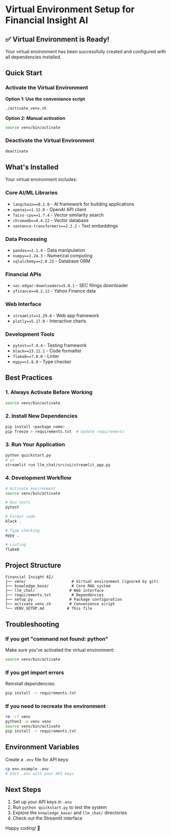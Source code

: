 # Virtual Environment Setup for Financial Insight AI

## ✅ Virtual Environment is Ready!

Your virtual environment has been successfully created and configured with all dependencies installed.

## Quick Start

### Activate the Virtual Environment

**Option 1: Use the convenience script**
```bash
./activate_venv.sh
```

**Option 2: Manual activation**
```bash
source venv/bin/activate
```

### Deactivate the Virtual Environment
```bash
deactivate
```

## What's Installed

Your virtual environment includes:

### Core AI/ML Libraries
- `langchain==0.1.0` - AI framework for building applications
- `openai==1.12.0` - OpenAI API client
- `faiss-cpu==1.7.4` - Vector similarity search
- `chromadb==0.4.22` - Vector database
- `sentence-transformers==2.2.2` - Text embeddings

### Data Processing
- `pandas==2.1.4` - Data manipulation
- `numpy==1.24.3` - Numerical computing
- `sqlalchemy==2.0.25` - Database ORM

### Financial APIs
- `sec-edgar-downloader==5.0.1` - SEC filings downloader
- `yfinance==0.2.12` - Yahoo Finance data

### Web Interface
- `streamlit==1.29.0` - Web app framework
- `plotly==5.17.0` - Interactive charts

### Development Tools
- `pytest==7.4.4` - Testing framework
- `black==23.12.1` - Code formatter
- `flake8==7.0.0` - Linter
- `mypy==1.8.0` - Type checker

## Best Practices

### 1. Always Activate Before Working
```bash
source venv/bin/activate
```

### 2. Install New Dependencies
```bash
pip install <package_name>
pip freeze > requirements.txt  # Update requirements
```

### 3. Run Your Application
```bash
python quickstart.py
# or
streamlit run llm_chat/src/ui/streamlit_app.py
```

### 4. Development Workflow
```bash
# Activate environment
source venv/bin/activate

# Run tests
pytest

# Format code
black .

# Type checking
mypy .

# Linting
flake8
```

## Project Structure

```
Financial Insight AI/
├── venv/                    # Virtual environment (ignored by git)
├── knowledge_base/          # Core RAG system
├── llm_chat/               # Web interface
├── requirements.txt         # Dependencies
├── setup.py                # Package configuration
├── activate_venv.sh        # Convenience script
└── VENV_SETUP.md          # This file
```

## Troubleshooting

### If you get "command not found: python"
Make sure you've activated the virtual environment:
```bash
source venv/bin/activate
```

### If you get import errors
Reinstall dependencies:
```bash
pip install -r requirements.txt
```

### If you need to recreate the environment
```bash
rm -rf venv
python3 -m venv venv
source venv/bin/activate
pip install -r requirements.txt
```

## Environment Variables

Create a `.env` file for API keys:
```bash
cp env.example .env
# Edit .env with your API keys
```

## Next Steps

1. Set up your API keys in `.env`
2. Run `python quickstart.py` to test the system
3. Explore the `knowledge_base/` and `llm_chat/` directories
4. Check out the Streamlit interface

Happy coding! 🚀 